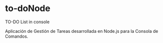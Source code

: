# to-doNode
TO-DO List in console 

Aplicación de Gestión de Tareas desarrollada en Node.js para la Consola de Comandos.

